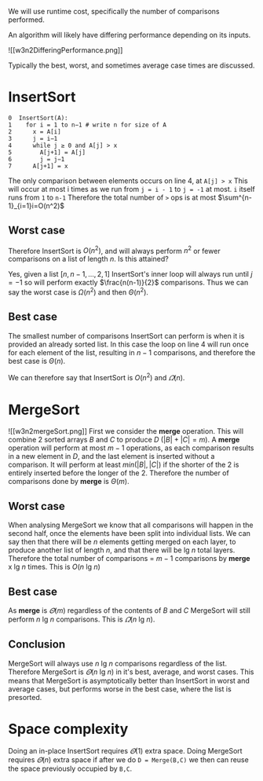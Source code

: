 We will use runtime cost, specifically the number of comparisons performed.

An algorithm will likely have differing performance depending on its inputs.

![[w3n2DifferingPerformance.png]]

Typically the best, worst, and sometimes average case times are discussed.

# InsertSort
```
0  InsertSort(A):
1	 for i = 1 to n−1 # write n for size of A  
2      x = A[i]  
3      j = i−1  
4      while j ≥ 0 and A[j] > x  
5        A[j+1] = A[j]  
6        j = j−1  
7      A[j+1] = x
```
The only comparison between elements occurs on line 4, at `A[j] > x` 
This will occur at most i times as we run from `j = i - 1` to `j = -1` at most.
`i` itself runs from `1` to `n-1`
Therefore the total number of `>` ops is at most $\sum^{n-1}_{i=1}i=O(n^2)$

## Worst case
Therefore InsertSort is $O(n^2)$, and will always perform $n^2$ or fewer comparisons on a list of length $n$. Is this attained?

Yes, given a list $[n,n-1,...,2,1]$ InsertSort's inner loop will always run until $j = -1$ so will perform exactly $\frac{n(n-1)}{2}$ comparisons. Thus we can say the worst case is $\Omega(n^2)$ and then $\Theta(n^2)$.

## Best case
The smallest number of comparisons InsertSort can perform is when it is provided an already sorted list. In this case the loop on line 4 will run once for each element of the list, resulting in $n-1$ comparisons, and therefore the best case is $\Theta(n)$.

We can therefore say that InsertSort is $O(n^2)$ and $\varOmega(n)$. 

# MergeSort
![[w3n2mergeSort.png]]
First we consider the **merge** operation. This will combine 2 sorted arrays $B$ and $C$ to produce $D$ ($|B|+|C|=m$).
A **merge** operation will perform at most $m-1$ operations, as each comparison results in a new element in $D$, and the last element is inserted without a comparison.
It will perform at least $min(|B|,|C|)$ if the shorter of the 2 is entirely inserted before the longer of the 2.
Therefore the number of comparisons done by **merge** is $\Theta(m)$. 

## Worst case
When analysing MergeSort we know that all comparisons will happen in the second half, once the elements have been split into individual 
lists. 
We can say then that there will be $n$ elements getting merged on each layer, to produce another list of length $n$, and that there will be $\text{lg }n$  total layers. Therefore the total number of comparisons = $m-1$ comparisons by **merge** x $\text{lg } n$ times. This is $O(n \text{ lg } n)$

## Best case
As **merge** is $\varTheta(m)$ regardless of the contents of $B$ and $C$ MergeSort will still perform $n \text{ lg } n$ comparisons. This is $\varOmega(n\text{ lg }n)$.

## Conclusion
MergeSort will always use $n\text{ lg }n$ comparisons regardless of the list.
Therefore MergeSort is $\varTheta(n\text{ lg }n)$ in it's best, average, and worst cases. This means that MergeSort is asymptotically better than InsertSort in worst and average cases, but performs worse in the best case, where the list is presorted.

# Space complexity
Doing an in-place InsertSort requires $\varTheta(1)$ extra space.
Doing MergeSort requires $\varTheta(n)$ extra space if after we do `D = Merge(B,C)` we then can reuse the space previously occupied by `B,C`.